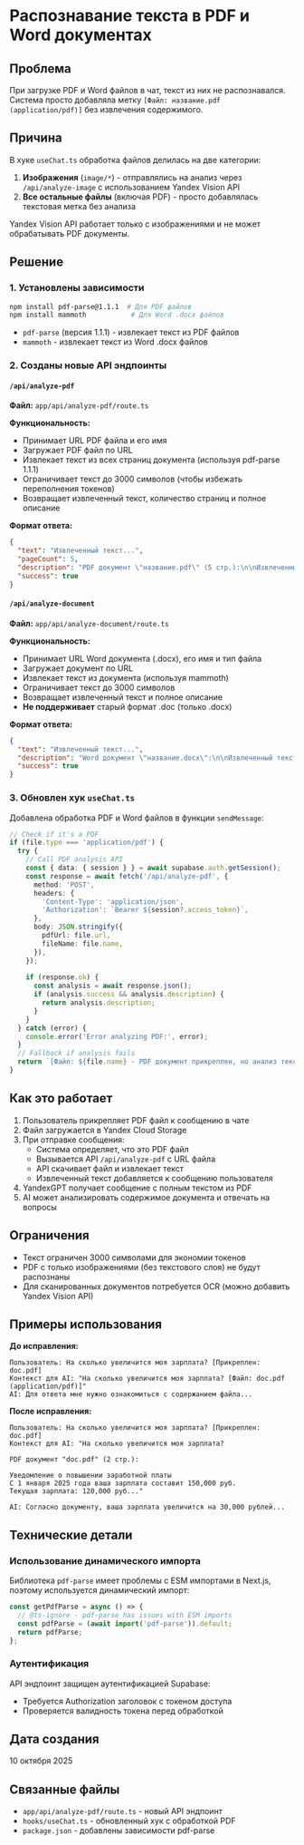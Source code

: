 # Распознавание текста в PDF и Word документах

## Проблема

При загрузке PDF и Word файлов в чат, текст из них не распознавался. Система просто добавляла метку `[Файл: название.pdf (application/pdf)]` без извлечения содержимого.

## Причина

В хуке `useChat.ts` обработка файлов делилась на две категории:
1. **Изображения** (`image/*`) - отправлялись на анализ через `/api/analyze-image` с использованием Yandex Vision API
2. **Все остальные файлы** (включая PDF) - просто добавлялась текстовая метка без анализа

Yandex Vision API работает только с изображениями и не может обрабатывать PDF документы.

## Решение

### 1. Установлены зависимости

```bash
npm install pdf-parse@1.1.1  # Для PDF файлов
npm install mammoth           # Для Word .docx файлов
```

- `pdf-parse` (версия 1.1.1) - извлекает текст из PDF файлов
- `mammoth` - извлекает текст из Word .docx файлов

### 2. Созданы новые API эндпоинты

#### `/api/analyze-pdf`

**Файл:** `app/api/analyze-pdf/route.ts`

**Функциональность:**
- Принимает URL PDF файла и его имя
- Загружает PDF файл по URL
- Извлекает текст из всех страниц документа (используя pdf-parse 1.1.1)
- Ограничивает текст до 3000 символов (чтобы избежать переполнения токенов)
- Возвращает извлеченный текст, количество страниц и полное описание

**Формат ответа:**
```json
{
  "text": "Извлеченный текст...",
  "pageCount": 5,
  "description": "PDF документ \"название.pdf\" (5 стр.):\n\nИзвлеченный текст...",
  "success": true
}
```

#### `/api/analyze-document`

**Файл:** `app/api/analyze-document/route.ts`

**Функциональность:**
- Принимает URL Word документа (.docx), его имя и тип файла
- Загружает документ по URL
- Извлекает текст из документа (используя mammoth)
- Ограничивает текст до 3000 символов
- Возвращает извлеченный текст и полное описание
- **Не поддерживает** старый формат .doc (только .docx)

**Формат ответа:**
```json
{
  "text": "Извлеченный текст...",
  "description": "Word документ \"название.docx\":\n\nИзвлеченный текст...",
  "success": true
}
```

### 3. Обновлен хук `useChat.ts`

Добавлена обработка PDF и Word файлов в функции `sendMessage`:

```typescript
// Check if it's a PDF
if (file.type === 'application/pdf') {
  try {
    // Call PDF analysis API
    const { data: { session } } = await supabase.auth.getSession();
    const response = await fetch('/api/analyze-pdf', {
      method: 'POST',
      headers: {
        'Content-Type': 'application/json',
        'Authorization': `Bearer ${session?.access_token}`,
      },
      body: JSON.stringify({
        pdfUrl: file.url,
        fileName: file.name,
      }),
    });
    
    if (response.ok) {
      const analysis = await response.json();
      if (analysis.success && analysis.description) {
        return analysis.description;
      }
    }
  } catch (error) {
    console.error('Error analyzing PDF:', error);
  }
  // Fallback if analysis fails
  return `[Файл: ${file.name} - PDF документ прикреплен, но анализ текста недоступен]`;
}
```

## Как это работает

1. Пользователь прикрепляет PDF файл к сообщению в чате
2. Файл загружается в Yandex Cloud Storage
3. При отправке сообщения:
   - Система определяет, что это PDF файл
   - Вызывается API `/api/analyze-pdf` с URL файла
   - API скачивает файл и извлекает текст
   - Извлеченный текст добавляется к сообщению пользователя
4. YandexGPT получает сообщение с полным текстом из PDF
5. AI может анализировать содержимое документа и отвечать на вопросы

## Ограничения

- Текст ограничен 3000 символами для экономии токенов
- PDF с только изображениями (без текстового слоя) не будут распознаны
- Для сканированных документов потребуется OCR (можно добавить Yandex Vision API)

## Примеры использования

**До исправления:**
```
Пользователь: На сколько увеличится моя зарплата? [Прикреплен: doc.pdf]
Контекст для AI: "На сколько увеличится моя зарплата? [Файл: doc.pdf (application/pdf)]"
AI: Для ответа мне нужно ознакомиться с содержанием файла...
```

**После исправления:**
```
Пользователь: На сколько увеличится моя зарплата? [Прикреплен: doc.pdf]
Контекст для AI: "На сколько увеличится моя зарплата?

PDF документ "doc.pdf" (2 стр.):

Уведомление о повышении заработной платы
С 1 января 2025 года ваша зарплата составит 150,000 руб.
Текущая зарплата: 120,000 руб..."

AI: Согласно документу, ваша зарплата увеличится на 30,000 рублей...
```

## Технические детали

### Использование динамического импорта

Библиотека `pdf-parse` имеет проблемы с ESM импортами в Next.js, поэтому используется динамический импорт:

```typescript
const getPdfParse = async () => {
  // @ts-ignore - pdf-parse has issues with ESM imports
  const pdfParse = (await import('pdf-parse')).default;
  return pdfParse;
};
```

### Аутентификация

API эндпоинт защищен аутентификацией Supabase:
- Требуется Authorization заголовок с токеном доступа
- Проверяется валидность токена перед обработкой

## Дата создания

10 октября 2025

## Связанные файлы

- `app/api/analyze-pdf/route.ts` - новый API эндпоинт
- `hooks/useChat.ts` - обновленный хук с обработкой PDF
- `package.json` - добавлены зависимости pdf-parse

